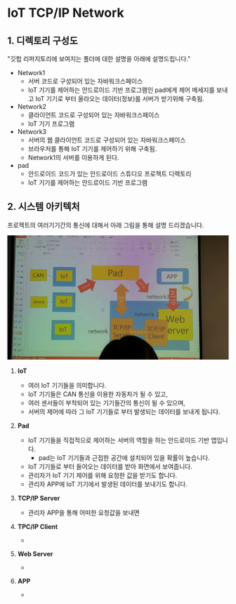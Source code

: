 # IoT TCP/IP Network

   

## 1. 디렉토리 구성도

"깃헙 리퍼지토리에 보여지는 폴더에 대한 설명을 아래에 설명드립니다."



- Network1
  - 서버 코드로 구성되어 있는 자바워크스페이스
  - IoT 기기를 제어하는 안드로이드 기반 프로그램인 pad에게 제어 메세지를 보내고 IoT 기기로 부터 올라오는 데이터(정보)를 서버가 받기위해 구축됨.
- Network2
  - 클라이언트 코드로 구성되어 있는 자바워크스페이스
  - IoT 기기 프로그램
- Network3
  - 서버의 웹 클라이언트 코드로 구성되어 있는 자바워크스페이스
  - 브라우저를 통해 IoT 기기를 제어하기 위해 구축됨.
  - Network1의 서버를 이용하게 된다.
- pad
  - 안드로이드 코드가 있는 안드로이드 스튜디오 프로젝트 디렉토리
  - IoT 기기를 제어하는 안드로이드 기반 프로그램

   

   

## 2. 시스템 아키텍처

프로젝트의 여러기기간의 통신에 대해서 아래 그림을 통해 설명 드리겠습니다.

![system_architecture](./img/system_architecture.jpeg)





1. **IoT**

   - 여러 IoT 기기들을 의미합니다.
   - IoT 기기들은 CAN 통신을 이용한 자동차가 될 수 있고,
   - 여러 센서들이 부착되어 있는 기기들간의 통신이 될 수 있으며,
   - 서버의 제어에 따라 그 IoT 기기들로 부터 발생되는 데이터를 보내게 됩니다.

   

2. **Pad**

   - IoT 기기들을 직접적으로 제어하는 서버의 역할을 하는 안드로이드 기반 앱입니다.
     - pad는 IoT 기기들과 근접한 공간에 설치되어 있을 확률이 높습니다.
   - IoT 기기들로 부터 들어오는 데이터를 받아 화면에서 보여줍니다.
   - 관리자가 IoT 기기 제어를 위해 요청한 값을 받기도 합니다.
   - 관리자 APP에 IoT 기기에서 발생된 데이터를 보내기도 합니다.

   

3. **TCP/IP Server**

   - 관리자 APP을 통해 어떠한 요청값을 보내면 

4. **TPC/IP Client**

   - 

5. **Web Server**

   - 

6. **APP**

   - 


